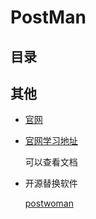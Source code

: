 # PostMan

## 目录

## 其他

- [官网](https://www.getpostman.com/)

- [官网学习地址](https://learning.getpostman.com/)

  可以查看文档

- 开源替换软件

  [postwoman](https://github.com/liyasthomas/postwoman)
